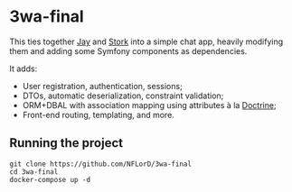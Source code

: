 # 3wa-final

This ties together [Jay](https://github.com/n-fasano/Jay-Framework) and [Stork](https://github.com/n-fasano/Stork-Framework) into a simple chat app, heavily modifying them and adding some Symfony components as dependencies.

It adds:
- User registration, authentication, sessions;
- DTOs, automatic deserialization, constraint validation;
- ORM+DBAL with association mapping using attributes à la [Doctrine](https://www.doctrine-project.org/);
- Front-end routing, templating, and more.


## Running the project

```
git clone https://github.com/NFLorD/3wa-final
cd 3wa-final
docker-compose up -d
```
